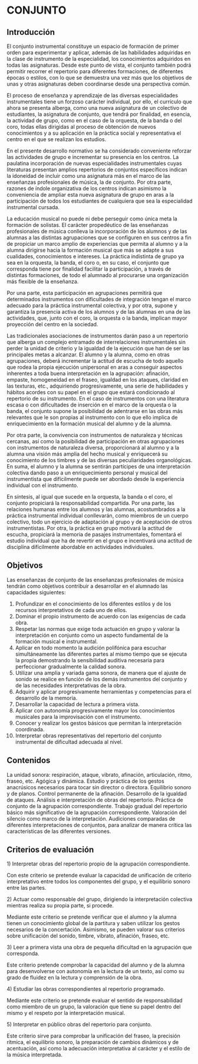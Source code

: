 # **CONJUNTO**

## **Introducción**

El conjunto instrumental constituye un espacio de formación de primer orden para experimentar y aplicar, además de las habilidades adquiridas en la clase de instrumento de la especialidad, los conocimientos adquiridos en todas las asignaturas. Desde este punto de vista, el conjunto también podrá permitir recorrer el repertorio para diferentes formaciones, de diferentes épocas o estilos, con lo que se demuestra una vez más que los objetivos de unas y otras asignaturas deben coordinarse desde una perspectiva común. 

El proceso de enseñanza y aprendizaje de las diversas especialidades instrumentales tiene un forzoso carácter individual, por ello, el currículo que ahora se presenta alberga, como una nueva asignatura de un colectivo de estudiantes, la asignatura de conjunto, que tendrá por finalidad, en esencia, la actividad de grupo, como en el caso de la orquesta, de la banda o del coro, todas ellas dirigidas al proceso de obtención de nuevos conocimientos y a su aplicación en la práctica social y representativa el centro en el que se realizan los estudios.

En el presente desarrollo normativo se ha considerado conveniente reforzar las actividades de grupo e incrementar su presencia en los centros. La paulatina incorporación de nuevas especialidades instrumentales cuyas literaturas presentan amplios repertorios de conjuntos específicos indican la idoneidad de incluir como una asignatura más en el marco de las enseñanzas profesionales de música, la de conjunto. Por otra parte, razones de índole organizativa de los centros indican asimismo la conveniencia de ampliar esta nueva asignatura de grupo en aras a la participación de todos los estudiantes de cualquiera que sea la especialidad instrumental cursada.

La educación musical no puede ni debe perseguir como única meta la formación de solistas. El carácter propedéutico de las enseñanzas profesionales de música conlleva la incorporación de los alumnos y de las alumnas a las distintas agrupaciones que se configuren en sus centros a fin de propiciar un marco amplio de experiencias que permita al alumno y a la alumna dirigirse hacia la formación musical que más se adapte a sus cualidades, conocimientos e intereses. La práctica indistinta de grupo ya sea en la orquesta, la banda, el coro o, en su caso, el conjunto que corresponda tiene por finalidad facilitar la participación, a través de distintas formaciones, de todo el alumnado al procurarse una organización más flexible de la enseñanza.

Por una parte, esta participación en agrupaciones permitirá que determinados instrumentos con dificultades de integración tengan el marco adecuado para la práctica instrumental colectiva, y por otra, supone y garantiza la presencia activa de los alumnos y de las alumnas en una de las actividades, que, junto con el coro, la orquesta o la banda, implican mayor proyección del centro en la sociedad.

Las tradicionales asociaciones de instrumentos darán paso a un repertorio que alberga un complejo entramado de interrelaciones instrumentales sin perder la unidad de criterio y la igualdad de la ejecución que han de ser las principales metas a alcanzar. El alumno y la alumna, como en otras agrupaciones, deberá incrementar la actitud de escucha de todo aquello que rodea la propia ejecución unipersonal en aras a conseguir aspectos inherentes a toda buena interpretación en la agrupación: afinación, empaste, homogeneidad en el fraseo, igualdad en los ataques, claridad en las texturas, etc., adquiriendo progresivamente, una serie de habilidades y hábitos acordes con su papel en el grupo que estará condicionado al repertorio de su instrumento. En el caso de instrumentos con una literatura escasa o con dificultades de inserción en el marco de la orquesta o la banda, el conjunto supone la posibilidad de adentrarse en las obras más relevantes que le son propias al instrumento con lo que ello implica de enriquecimiento en la formación musical del alumno y de la alumna.

Por otra parte, la convivencia con instrumentos de naturaleza y técnicas cercanas, así como la posibilidad de participación en otras agrupaciones con instrumentos de naturaleza diversa, proporcionará al alumno y a la alumna una visión más amplia del hecho musical y enriquecerá su conocimiento de los timbres y de las diversas peculiaridades organológicas. En suma, el alumno y la alumna se sentirán partícipes de una interpretación colectiva dando paso a un enriquecimiento personal y musical del instrumentista que difícilmente puede ser abordado desde la experiencia individual con el instrumento.

En síntesis, al igual que sucede en la orquesta, la banda o el coro, el conjunto propiciará la responsabilidad compartida. Por una parte, las relaciones humanas entre los alumnos y las alumnas, acostumbrados a la práctica instrumental individual conllevarán, como miembros de un cuerpo colectivo, todo un ejercicio de adaptación al grupo y de aceptación de otros instrumentistas. Por otra, la práctica en grupo motivará la actitud de escucha, propiciará la memoria de pasajes instrumentales, fomentará el estudio individual que ha de revertir en el grupo e incentivará una actitud de disciplina difícilmente abordable en actividades individuales.

## **Objetivos**

Las enseñanzas de conjunto de las enseñanzas profesionales de música tendrán como objetivos contribuir a desarrollar en el alumnado las capacidades siguientes:

1) Profundizar en el conocimiento de los diferentes estilos y de los recursos interpretativos de cada uno de ellos.  
2) Dominar el propio instrumento de acuerdo con las exigencias de cada obra.  
3) Respetar las normas que exige toda actuación en grupo y valorar la interpretación en conjunto como un aspecto fundamental de la formación musical e instrumental.  
4) Aplicar en todo momento la audición polifónica para escuchar simultáneamente las diferentes partes al mismo tiempo que se ejecuta la propia demostrando la sensibilidad auditiva necesaria para perfeccionar gradualmente la calidad sonora.  
5) Utilizar una amplia y variada gama sonora, de manera que el ajuste de sonido se realice en función de los demás instrumentos del conjunto y de las necesidades interpretativas de la obra.  
6) Adquirir y aplicar progresivamente herramientas y competencias para el desarrollo de la memoria.   
7) Desarrollar la capacidad de lectura a primera vista.  
8) Aplicar con autonomía progresivamente mayor los conocimientos musicales para la improvisación con el instrumento.  
9) Conocer y realizar los gestos básicos que permitan la interpretación coordinada.  
10) Interpretar obras representativas del repertorio del conjunto instrumental de dificultad adecuada al nivel.

## **Contenidos**

La unidad sonora: respiración, ataque, vibrato, afinación, articulación, ritmo, fraseo, etc. Agógica y dinámica. Estudio y práctica de los gestos anacrúsicos necesarios para tocar sin director o directora. Equilibrio sonoro y de planos. Control permanente de la afinación. Desarrollo de la igualdad de ataques. Análisis e interpretación de obras del repertorio. Práctica de conjunto de la agrupación correspondiente. Trabajo gradual del repertorio básico más significativo de la agrupación correspondiente. Valoración del silencio como marco de la interpretación. Audiciones comparadas de diferentes interpretaciones de conjuntos, para analizar de manera crítica las características de las diferentes versiones.

## **Criterios de evaluación**

1\) Interpretar obras del repertorio propio de la agrupación correspondiente. 

Con este criterio se pretende evaluar la capacidad de unificación de criterio interpretativo entre todos los componentes del grupo, y el equilibrio sonoro entre las partes.

2\) Actuar como responsable del grupo, dirigiendo la interpretación colectiva mientras realiza su propia parte, si procede. 

Mediante este criterio se pretende verificar que el alumno y la alumna tienen un conocimiento global de la partitura y saben utilizar los gestos necesarios de la concertación. Asimismo, se pueden valorar sus criterios sobre unificación del sonido, timbre, vibrato, afinación, fraseo, etc.

3\) Leer a primera vista una obra de pequeña dificultad en la agrupación que corresponda. 

Este criterio pretende comprobar la capacidad del alumno y de la alumna para desenvolverse con autonomía en la lectura de un texto, así como su grado de fluidez en la lectura y comprensión de la obra.

4\) Estudiar las obras correspondientes al repertorio programado.

Mediante este criterio se pretende evaluar el sentido de responsabilidad como miembro de un grupo, la valoración que tiene su papel dentro del mismo y el respeto por la interpretación musical.

5\) Interpretar en público obras del repertorio para conjunto. 

Este criterio sirve para comprobar la unificación del fraseo, la precisión rítmica, el equilibrio sonoro, la preparación de cambios dinámicos y de acentuación, así como la adecuación interpretativa al carácter y el estilo de la música interpretada.